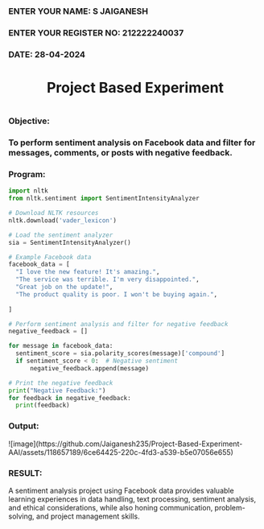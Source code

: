 <H3>ENTER YOUR NAME: S JAIGANESH</H3>
<H3>ENTER YOUR REGISTER NO: 212222240037</H3>
<H3>DATE: 28-04-2024</H3>
<H1 Align="center">Project Based Experiment<H1>
<H3>Objective:<H3>
To perform sentiment analysis on Facebook data and filter for messages, comments, or posts with negative feedback.
<H3>Program:</H3>
  
  ```py
import nltk
from nltk.sentiment import SentimentIntensityAnalyzer

# Download NLTK resources 
nltk.download('vader_lexicon')

# Load the sentiment analyzer
sia = SentimentIntensityAnalyzer()

# Example Facebook data 
facebook_data = [
    "I love the new feature! It's amazing.",
    "The service was terrible. I'm very disappointed.",
    "Great job on the update!",
    "The product quality is poor. I won't be buying again.",
    
]

# Perform sentiment analysis and filter for negative feedback
negative_feedback = []

for message in facebook_data:
    sentiment_score = sia.polarity_scores(message)['compound']
    if sentiment_score < 0:  # Negative sentiment
        negative_feedback.append(message)

# Print the negative feedback
print("Negative Feedback:")
for feedback in negative_feedback:
    print(feedback)

 ```

<H3>Output:</H3>
![image](https://github.com/Jaiganesh235/Project-Based-Experiment-AAI/assets/118657189/6ce64425-220c-4fd3-a539-b5e07056e655)

<H3>RESULT:</H3>
 A sentiment analysis project using Facebook data provides valuable learning experiences in data handling, text processing, sentiment analysis, and ethical considerations, while also honing communication, problem-solving, and project management skills.
